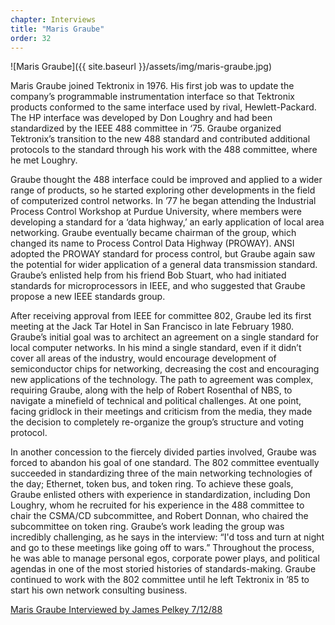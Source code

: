 ```yaml
---
chapter: Interviews
title: "Maris Graube"
order: 32
---
```


![Maris Graube]({{ site.baseurl }}/assets/img/maris-graube.jpg)

Maris Graube joined Tektronix in 1976. His first job was to update the company’s programmable instrumentation interface so that Tektronix products conformed to the same interface used by rival, Hewlett-Packard. The HP interface was developed by Don Loughry and had been standardized by the IEEE 488 committee in ‘75. Graube organized Tektronix’s transition to the new 488 standard and contributed additional protocols to the standard through his work with the 488 committee, where he met Loughry.

Graube thought the 488 interface could be improved and applied to a wider range of products, so he started exploring other developments in the field of computerized control networks. In ’77 he began attending the Industrial Process Control Workshop at Purdue University, where members were developing a standard for a ‘data highway,’ an early application of local area networking. Graube eventually became chairman of the group, which changed its name to Process Control Data Highway (PROWAY). ANSI adopted the PROWAY standard for process control, but Graube again saw the potential for wider application of a general data transmission standard. Graube’s enlisted help from his friend Bob Stuart, who had initiated standards for microprocessors in IEEE, and who suggested that Graube propose a new IEEE standards group.

After receiving approval from IEEE for committee 802, Graube led its first meeting at the Jack Tar Hotel in San Francisco in late February 1980. Graube’s initial goal was to architect an agreement on a single standard for local computer networks. In his mind a single standard, even if it didn’t cover all areas of the industry, would encourage development of semiconductor chips for networking, decreasing the cost and encouraging new applications of the technology. The path to agreement was complex, requiring Graube, along with the help of Robert Rosenthal of NBS, to navigate a minefield of technical and political challenges. At one point, facing gridlock in their meetings and criticism from the media, they made the decision to completely re-organize the group’s structure and voting protocol.

In another concession to the fiercely divided parties involved, Graube was forced to abandon his goal of one standard. The 802 committee eventually succeeded in standardizing three of the main networking technologies of the day; Ethernet, token bus, and token ring. To achieve these goals, Graube enlisted others with experience in standardization, including Don Loughry, whom he recruited for his experience in the 488 committee to chair the CSMA/CD subcommittee, and Robert Donnan, who chaired the subcommittee on token ring. Graube’s work leading the group was incredibly challenging, as he says in the interview: “I'd toss and turn at night and go to these meetings like going off to wars.” Throughout the process, he was able to manage personal egos, corporate power plays, and political agendas in one of the most storied histories of standards-making. Graube continued to work with the 802 committee until he left Tektronix in ’85 to start his own network consulting business. 

[Maris Graube Interviewed by James Pelkey 7/12/88](https://archive.computerhistory.org/resources/access/text/2020/04/102792042-05-01-acc.pdf)
